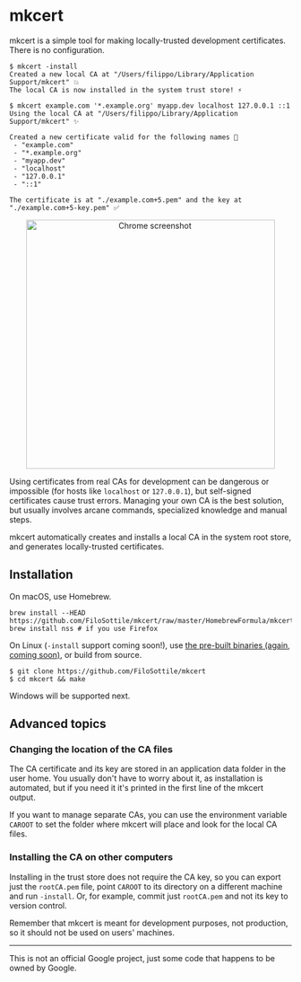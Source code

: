 # mkcert

mkcert is a simple tool for making locally-trusted development certificates. There is no configuration.

```
$ mkcert -install
Created a new local CA at "/Users/filippo/Library/Application Support/mkcert" 💥
The local CA is now installed in the system trust store! ⚡️

$ mkcert example.com '*.example.org' myapp.dev localhost 127.0.0.1 ::1
Using the local CA at "/Users/filippo/Library/Application Support/mkcert" ✨

Created a new certificate valid for the following names 📜
 - "example.com"
 - "*.example.org"
 - "myapp.dev"
 - "localhost"
 - "127.0.0.1"
 - "::1"

The certificate is at "./example.com+5.pem" and the key at "./example.com+5-key.pem" ✅
```

<p align="center"><img width="444" alt="Chrome screenshot" src="https://user-images.githubusercontent.com/1225294/41887838-7acd55ca-78d0-11e8-8a81-139a54faaf87.png"></p>

Using certificates from real CAs for development can be dangerous or impossible (for hosts like `localhost` or `127.0.0.1`), but self-signed certificates cause trust errors. Managing your own CA is the best solution, but usually involves arcane commands, specialized knowledge and manual steps.

mkcert automatically creates and installs a local CA in the system root store, and generates locally-trusted certificates.

## Installation

On macOS, use Homebrew.

```
brew install --HEAD https://github.com/FiloSottile/mkcert/raw/master/HomebrewFormula/mkcert.rb
brew install nss # if you use Firefox
```

On Linux (`-install` support coming soon!), use [the pre-built binaries (again, coming soon)](https://github.com/FiloSottile/mkcert/releases), or build from source.

```
$ git clone https://github.com/FiloSottile/mkcert
$ cd mkcert && make
```

Windows will be supported next.

## Advanced topics

### Changing the location of the CA files

The CA certificate and its key are stored in an application data folder in the user home. You usually don't have to worry about it, as installation is automated, but if you need it it's printed in the first line of the mkcert output.

If you want to manage separate CAs, you can use the environment variable `CAROOT` to set the folder where mkcert will place and look for the local CA files.

### Installing the CA on other computers

Installing in the trust store does not require the CA key, so you can export just the `rootCA.pem` file, point `CAROOT` to its directory on a different machine and run `-install`. Or, for example, commit just `rootCA.pem` and not its key to version control.

Remember that mkcert is meant for development purposes, not production, so it should not be used on users' machines.

---

This is not an official Google project, just some code that happens to be owned by Google.
